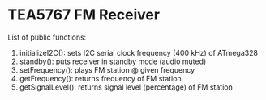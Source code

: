 # TEA5767 FM Receiver
List of public functions:
1. initializeI2C(): sets I2C serial clock frequency (400 kHz) of ATmega328
2. standby(): puts receiver in standby mode (audio muted)
3. setFrequency(): plays FM station @ given frequency
4. getFrequency(): returns frequency of FM station
5. getSignalLevel(): returns signal level (percentage) of FM station
